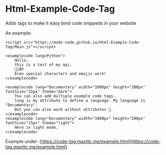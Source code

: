 # Html-Example-Code-Tag
Adds tags to make it easy bind code snippeds in your website

An example:


    <script src="https://mods-code.github.io/Html-Example-Code-Tag/Main.js"></script>

    <examplecode lang=Python">
        Hello,
        this is a test of my api.
        🧑🏼Ä®
        Even special characters and emojis work!
    </examplecode>

    <examplecode lang="Documentary" width="1000px" height="200px" fontSize="15px" theme="dark">
        You can also add multiple example code tags.
        long is my attribute to define a language. My language is "Documentary".
        But you can also work without attributes 🙂.
    </examplecode>
    <examplecode lang="Documentary" width="1000px" height="200px" fontSize="15px" theme="light">
        Here in light mode.
    </examplecode>

Example under:
[https://code-tag.maxttc.me/example.html](https://code-tag.maxttc.me/example.html)
